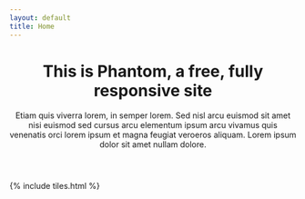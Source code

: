 ```yaml
---
layout: default
title: Home
---
```


<header>
  <div class="typewriter">
    <h1>This is Phantom, a free, fully responsive site</h1>
  </div>
<p>Etiam quis viverra lorem, in semper lorem. Sed nisl arcu euismod sit amet nisi euismod sed cursus arcu elementum ipsum arcu vivamus quis venenatis orci lorem ipsum et magna feugiat veroeros aliquam. Lorem ipsum dolor sit amet nullam dolore.</p>
</header>

{% include tiles.html %}
